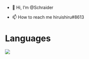 - 👋 Hi, I’m @Schraider

- 📫 How to reach me hiruishiru#8613

## <h1>Languages</h1>

<p align="left"> 
    <a href="https://cplusplus.com/" target="_blank"> <img src="https://img.icons8.com/color/48/000000/c-plus-plus.png"/> </a>
</p>
